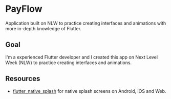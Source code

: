 # PayFlow

Application built on NLW to practice creating interfaces and animations with more in-depth knowledge of Flutter.

## Goal
I'm a experienced Flutter developer and I created this app on Next Level Week (NLW) to practice creating interfaces and animations.

## Resources
- [flutter_native_splash](https://pub.dev/packages/flutter_native_splash) for native splash screens on Android, iOS and Web.
